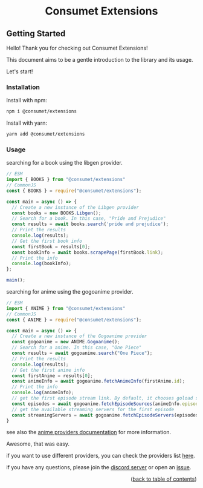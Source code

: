 <h1 align="center">Consumet Extensions</h1>

## Getting Started

Hello! Thank you for checking out Consumet Extensions!

This document aims to be a gentle introduction to the library and its usage.

Let's start!

### Installation
Install with npm:
```bash
npm i @consumet/extensions
```
Install with yarn:
```bash
yarn add @consumet/extensions
```

### Usage

searching for a book using the libgen provider.
```ts
// ESM
import { BOOKS } from "@consumet/extensions"
// CommonJS
const { BOOKS } = require("@consumet/extensions");

const main = async () => {
  // Create a new instance of the Libgen provider
  const books = new BOOKS.Libgen();
  // Search for a book. In this case, "Pride and Prejudice"
  const results = await books.search('pride and prejudice');
  // Print the results
  console.log(results);
  // Get the first book info
  const firstBook = results[0];
  const bookInfo = await books.scrapePage(firstBook.link);
  // Print the info
  console.log(bookInfo);
};

main();
```
searching for anime using the gogoanime provider.
```ts
// ESM
import { ANIME } from "@consumet/extensions"
// CommonJS
const { ANIME } = require("@consumet/extensions");

const main = async () => {
  // Create a new instance of the Gogoanime provider
  const gogoanime = new ANIME.Gogoanime();
  // Search for a anime. In this case, "One Piece"
  const results = await gogoanime.search("One Piece");
  // Print the results
  console.log(results);
  // Get the first anime info
  const firstAnime = results[0];
  const animeInfo = await gogoanime.fetchAnimeInfo(firstAnime.id);
  // Print the info
  console.log(animeInfo);
  // get the first episode stream link. By default, it chooses goload server.
  const episodes = await gogoanime.fetchEpisodeSources(animeInfo.episodes[0].id);
  // get the available streaming servers for the first episode
  const streamingServers = await gogoanime.fetchEpisodeServers(episodes[0].id);
}
``` 
see also the [anime providers documentation](./anime.md#anime) for more information.

Awesome, that was easy.

if you want to use different providers, you can check the providers list [here](https://github.com/consumet/providers-status/blob/main/providers-list.json).

if you have any questions, please join the [discord server](https://discord.gg/qTPfvMxzNH) or open an [issue](https://github.com/consumet/extensions/issues).

<p align="end">(<a href="https://github.com/consumet/extensions/blob/master/docs">back to table of contents</a>)</p>


